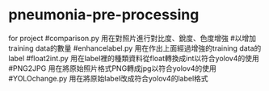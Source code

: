 # pneumonia-pre-processing
for project
#comparison.py 用在對照片進行對比度、銳度、色度增強
#以增加training data的數量
#enhancelabel.py 用在作出上面經過增強的training data的label
#float2int.py 用在label裡的種類資料從float轉換成int以符合yolov4的使用
#PNG2JPG 用在將原始照片格式PNG轉成jpg以符合yolov4的使用
#YOLOchange.py 用在將原始label改成符合yolov4的label格式
